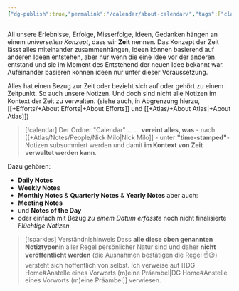 ```yaml
---
{"dg-publish":true,"permalink":"/calendar/about-calendar/","tags":["class/admin","on/PKM"],"created":"2024-02-17","updated":"2024-10-27T14:39:19.352+01:00"}
---
```


All unsere Erlebnisse, Erfolge, Misserfolge, Ideen, Gedanken hängen an einem *universellen Konzept*, dass wir **Zeit** nennen. Das Konzept der Zeit lässt alles miteinander zusammenhängen, Ideen können basierend auf anderen Ideen entstehen, aber nur wenn die eine Idee vor der anderen entstand und sie im Moment des Entstehend der neuen Idee bekannt war. Aufeinander basieren können ideen nur unter dieser Voraussetzung.

Alles hat einen Bezug zur Zeit oder bezieht sich auf oder gehört zu einem Zeitpunkt. So auch unsere Notizen. 
Und doch sind nicht alle Notizen im Kontext der Zeit zu verwalten. (siehe auch, in Abgrenzung hierzu, [[+Efforts/+About Efforts\|+About Efforts]] und [[+Atlas/+About Atlas\|+About Atlas]])

> [!calendar] Der Ordner "Calendar" ...
> ... **vereint alles, was** - nach [[+Atlas/Notes/People/Nick Milo\|Nick Milo]] - unter **"time-stamped"**-Notizen subsummiert werden und damit **im Kontext von Zeit verwaltet werden kann**.  

Dazu gehören:
- **Daily Notes** 
- **Weekly Notes**
- **Monthly Notes** & **Quarterly Notes** &  **Yearly Notes**
aber auch: 
- **Meeting Notes**
- und **Notes of the Day**
- oder einfach mit Bezug *zu einem Datum erfasste* noch nicht finalisierte *Flüchtige Notizen*

> [!sparkles] Verständnishinweis
> Dass **alle diese oben genannten Notiztypen**in aller Regel persönlicher Natur sind und daher **nicht veröffentlicht werden** (die Ausnahmen bestätigen die Regel ☝️😉) versteht sich hoffentlich von selbst. Ich verweise auf [[DG Home#Anstelle eines Vorworts (m)eine Präambel\|DG Home#Anstelle eines Vorworts (m)eine Präambel]] verwiesen.
> 

